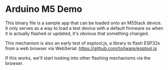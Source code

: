 # Arduino M5 Demo

This binary file is a sample app that can be loaded onto an M5Stack device. It only serves
as a way to load a test device with a default firmware so when it is actually flashed or 
updated, it's obvious that something changed.

This mechanism is also an early test of esptool.js, a library to flash ESP32s from a web browser
via WebSerial: https://github.com/toitware/esptool.js

If this works, we'll start looking into other flashing mechanisms via the browser.


